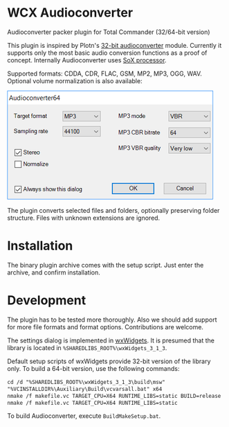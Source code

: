# WCX Audioconverter
Audioconverter packer plugin for Total Commander (32/64-bit version)

This plugin is inspired by Plotn's [32-bit audioconverter](https://totalcmd.net/plugring/wcx_plugin_BitRate_Converter_0.html) module. Currently it supports only the most basic audio conversion functions as a proof of concept. Internally Audioconverter uses [SoX processor](http://sox.sourceforge.net/).

Supported formats: CDDA, CDR, FLAC, GSM, MP2, MP3, OGG, WAV. Optional volume normalization is also available:

![Screenshot](Screenshot.png)

The plugin converts selected files and folders, optionally preserving folder structure. Files with unknown extensions are ignored.

# Installation
The binary plugin archive comes with the setup script. Just enter the archive, and confirm installation.

# Development
The plugin has to be tested more thoroughly. Also we should add support for more file formats and format options. Contributions are welcome.

The settings dialog is implemented in [wxWidgets](https://www.wxwidgets.org/). It is presumed that the library is located in `%SHAREDLIBS_ROOT%\wxWidgets_3_1_3`.

Default setup scripts of wxWidgets provide 32-bit version of the library only. To build a 64-bit version, use the following commands:

```
cd /d "%SHAREDLIBS_ROOT%\wxWidgets_3_1_3\build\msw"
"%VCINSTALLDIR%\Auxiliary\Build\vcvarsall.bat" x64
nmake /f makefile.vc TARGET_CPU=X64 RUNTIME_LIBS=static BUILD=release
nmake /f makefile.vc TARGET_CPU=X64 RUNTIME_LIBS=static
```

To build Audioconverter, execute `BuildMakeSetup.bat`.